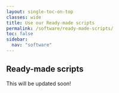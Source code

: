 ```yaml
---
layout: single-toc-on-top
classes: wide
title: Use our Ready-made scripts
permalink: /software/ready-made-scripts/
toc: false
sidebar:
  nav: "software"
---
```


## Ready-made scripts

This will be updated soon! 